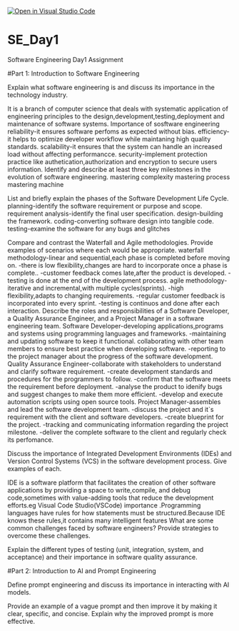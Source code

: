 [![Open in Visual Studio Code](https://classroom.github.com/assets/open-in-vscode-2e0aaae1b6195c2367325f4f02e2d04e9abb55f0b24a779b69b11b9e10269abc.svg)](https://classroom.github.com/online_ide?assignment_repo_id=18422013&assignment_repo_type=AssignmentRepo)
# SE_Day1
Software Engineering Day1 Assignment

#Part 1: Introduction to Software Engineering

Explain what software engineering is and discuss its importance in the technology industry.

It is a branch of computer science that deals with systematic application of engineering principles to the design,development,testing,deployment and maintenance of software systems.
Importance of sosftware engineering
reliability-it ensures software perfoms as expected without bias.
efficiency-it helps to optimize developer workflow while maintaning high quality standards.
scalability-it ensures that the system can handle an increased load without affecting performancce.
security-implement protection practice like authetication,authorization and encryption to secure users information.
Identify and describe at least three key milestones in the evolution of software engineering.
mastering complexity
mastering process 
mastering machine

List and briefly explain the phases of the Software Development Life Cycle.
planning-identify the software requirement or purpose and scope.
requirement analysis-identify the final user specification.
design-building the framework.
coding-converting software design into tangible code.
testing-examine the software for any bugs and glitches

Compare and contrast the Waterfall and Agile methodologies. Provide examples of scenarios where each would be appropriate.
waterfall methodology-linear and sequential,each phase is completed before moving on.
-there is low flexibility,changes are hard to incorporate 
 once a phase is complete..
 -customer feedback comes late,after the product is developed.
 -testing is done at the end of the development process.
 agile methodology-iterative and incremental,with multiple cycles(sprints).
 -high flexibility,adapts to changing requirements.
 -regular customer feedback is incorporated into every sprint.
 -testing is continuos and done after each interaction.
Describe the roles and responsibilities of a Software Developer, a Quality Assurance Engineer, and a Project Manager in a software engineering team.
Software Developer-developing applications,programs and systems using programming languages and frameworks.
-maintaining and updating software to keep it functional.
collaborating with other team members to ensure best practice when developing software.
-reporting to the project manager about the progress of the software development.
Quality Assurance Engineer-collaborate with stakeholders to understand and clarify software requirement.
-create development standards and procedures for the programmers to follow.
-confirm that the software meets the requirement before deployment.
-analyse the product to idenify bugs and suggest changes to make them more efficient.
-develop and execute automation scripts using open source tools.
Project Manager-assembles and lead the software development team.
-discuss the project and it`s requirement with the client and software developers.
-create blueprint for the project.
-tracking and communicating information regarding the project milestone.
-deliver the complete software to the client and regularly check its perfomance.


Discuss the importance of Integrated Development Environments (IDEs) and Version Control Systems (VCS) in the software development process. Give examples of each.

IDE is a software platform that facilitates the creation of other software applications by providing a space to write,compile, and debug code,sometimes with value-adding tools that reduce the development efforts.eg Visual Code Studio(VSCode)
importance
.Programming languages have rules for how statements must be structured.Because IDE knows these rules,it contains many intelligent features 
What are some common challenges faced by software engineers? Provide strategies to overcome these challenges.


Explain the different types of testing (unit, integration, system, and acceptance) and their importance in software quality assurance.


#Part 2: Introduction to AI and Prompt Engineering


Define prompt engineering and discuss its importance in interacting with AI models.


Provide an example of a vague prompt and then improve it by making it clear, specific, and concise. Explain why the improved prompt is more effective.
